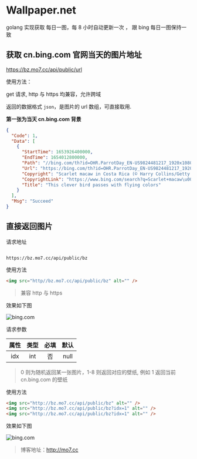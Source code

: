 # Wallpaper.net

golang 实现获取 每日一图，每 8 小时自动更新一次 ， 跟 bing 每日一图保持一致

## 获取 cn.bing.com 官网当天的图片地址

<https://bz.mo7.cc/api/public/url>

使用方法：

get 请求, http 与 https 均兼容，允许跨域

返回的数据格式 `json`，是图片的 url 数组，可直接取用.

**第一张为当天 cn.bing.com 背景**

```json
{
  "Code": 1,
  "Data": [
    {
      "StartTime": 1653926400000,
      "EndTime": 1654012800000,
      "Path": "//bing.com/th?id=OHR.ParrotDay_EN-US9824481217_1920x1080.jpg",
      "Url": "https://bing.com/th?id=OHR.ParrotDay_EN-US9824481217_1920x1080.jpg",
      "Copyright": "Scarlet macaw in Costa Rica (© Harry Collins/Getty Images)",
      "CopyrightLink": "https://www.bing.com/search?q=Scarlet+macaw\u0026form=hpcapt\u0026filters=HpDate%3a%2220220531_0700%22",
      "Title": "This clever bird passes with flying colors"
    }
  ],
  "Msg": "Succeed"
}
```

## 直接返回图片

请求地址

```url

https://bz.mo7.cc/api/public/bz

```

使用方法

```html
<img src="http//bz.mo7.cc/api/public/bz" alt="" />
```

> 兼容 http 与 https

效果如下图

![bing.com](http://bz.mo7.cc/api/public/bz 'bz.mo7.cc')

请求参数

| 属性 | 类型 | 必填 | 默认 |
| :--: | :--: | :--: | :--: |
| idx  | int  |  否  | null |

> 0 则为随机返回某一张图片，1-8 则返回对应的壁纸, 例如 1 返回当前 cn.bing.com 的壁纸

使用方法

```html
<img src="http://bz.mo7.cc/api/public/bz" alt="" />
<img src="http://bz.mo7.cc/api/public/bz?idx=1" alt="" />
<img src="http://bz.mo7.cc/api/public/bz?idx=1" alt="" />
```

效果如下图

![bing.com](http://bz.mo7.cc/api/public/bz?idx=1 'bz.mo7.cc')

> 博客地址：http://mo7.cc
